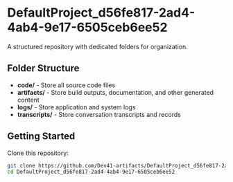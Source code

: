 # DefaultProject_d56fe817-2ad4-4ab4-9e17-6505ceb6ee52
A structured repository with dedicated folders for organization.

## Folder Structure

- **code/** - Store all source code files
- **artifacts/** - Store build outputs, documentation, and other generated content
- **logs/** - Store application and system logs
- **transcripts/** - Store conversation transcripts and records

## Getting Started

Clone this repository:
```bash
git clone https://github.com/Dev41-artifacts/DefaultProject_d56fe817-2ad4-4ab4-9e17-6505ceb6ee52
cd DefaultProject_d56fe817-2ad4-4ab4-9e17-6505ceb6ee52
```
